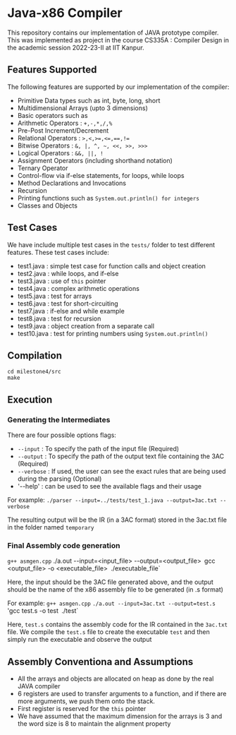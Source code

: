 # Java-x86 Compiler
This repository contains our implementation of JAVA prototype compiler. 
This was implemented as project in the course CS335A : Compiler Design in the academic session 2022-23-II at IIT Kanpur.

## Features Supported

The following features are supported by our implementation of the compiler:

* Primitive Data types such as int, byte, long, short
* Multidimensional Arrays (upto 3 dimensions)
* Basic operators such as
*   Arithmetic Operators : `+,-,*,/,%`
*   Pre-Post Increment/Decrement
*   Relational Operators : `>,<,>=,<=,==,!=`
*   Bitwise Operators : `&, |, ^, ~, <<, >>, >>>`
*   Logical Operators : `&&, ||, !`
*   Assignment Operators (including shorthand notation)
*   Ternary Operator
* Control-flow via if-else statements, for loops, while loops
* Method Declarations and Invocations
* Recursion
* Printing functions such as `System.out.println() for integers`
* Classes and Objects

## Test Cases

We have include multiple test cases in the `tests/` folder 
to test different features. These test cases include:
* test1.java : simple test case for function calls and object creation
* test2.java : while loops, and if-else
* test3.java : use of `this` pointer
* test4.java : complex arithmetic operations
* test5.java : test for arrays
* test6.java : test for short-circuiting
* test7.java : if-else and while example
* test8.java : test for recursion
* test9.java : object creation from a separate call
* test10.java : test for printing numbers using `System.out.println()`

## Compilation

```
cd milestone4/src
make
```

## Execution

### Generating the Intermediates

There are four possible options flags:
* `--input` : To specify the path of the input file (Required)
* `--output` : To specify the path of the output text file containing the 3AC (Required)
* `--verbose` : If used, the user can see the exact rules that are being used during the parsing (Optional)
* '--help' : can be used to see the available flags and their usage

For example:
`./parser --input=../tests/test_1.java --output=3ac.txt --verbose`

The resulting output will be the IR (in a 3AC format) stored in the
3ac.txt file in the folder named `temporary`

### Final Assembly code generation

`g++ asmgen.cpp`
./a.out --input=<input_file> --output=<output_file>`
`gcc <output_file> -o <executable_file>`
`./executable_file`

Here, the input should be the 3AC file generated above, and the
output should be the name of the x86 assembly file to 
be generated (in .s format)

For example:
`g++ asmgen.cpp`
`./a.out --input=3ac.txt --output=test.s`
'gcc test.s -o test`
`./test`

Here, `test.s` contains the assembly code for the IR
contained in the `3ac.txt` file. We compile the `test.s` file
to create the executable `test` and then simply run the
executable and observe the output

## Assembly Conventiona and Assumptions

* All the arrays and objects are allocated on heap as done by the real JAVA compiler
* 6 registers are used to transfer arguments to a function, and if there are more arguments, we push them onto the stack.
* First register is reserved for the `this` pointer
* We have assumed that the maximum dimension for the arrays is 3 and the word size is 8 to maintain the alignment property

